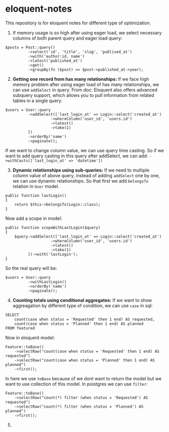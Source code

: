 # eloquent-notes
This repository is for eloquent notes for different type of optimization.

1. If memory usage is so high after using eager load, we select necessary columns of both parent query and eager load query:
```
$posts = Post::query()
          ->select('id', 'title', 'slug', 'publised_at')
          ->with('author:id, name')
          ->latest('published_at')
          ->get()
          ->groupBy(fn ($post) => $post->published_at->year);
```
2. **Getting one record from has many relationships:** If we face high memory problem after using eager load of has many relationships, we can use `addSelect` in query. From doc: Eloquent also offers advanced subquery support, which allows you to pull information from related tables in a single query.
```
$users = User::query
          ->addSelect(['last_login_at' => Login::select('created_at')
                    ->whereColumn('user_id', 'users.id')
                    ->latest()
                    ->take(1)
          ])
          ->orderBy('name')
          ->paginate();
```
If we want to change column value, we can use query time casting. So if we want to add query casting in this query after addSelect, we can add: `->withCasts(['last_login_at' => 'datetime'])`

3. **Dynamic relationships using sub-queries:** If we need to multiple column value of above query, instead of adding `addSelect` one by one, we can use dynamic relationships. So that first we add `belongsTo` relation in `User` model.
```
public function lastLogin()
{
    return $this->belongsTo(Login::class);
}
```
Now add a scope in model:
```
public function scopeWithLastLogin($query)
{
    $query->addSelect(['last_login_at' => Login::select('created_at')
                    ->whereColumn('user_id', 'users.id')
                    ->latest()
                    ->take(1)
          ])->with('lastLogin');
}
```
So the real query will be:
```
$users = User::query
          ->withLastLogin()
          ->orderBy('name')
          ->paginate();
```
4. **Counting totals using conditional aggregates:** If we want to show aggreagation by different type of condition, we can use `case` in sql:
```
SELECT 
    count(case when status = 'Requested' then 1 end) AS requested,
    count(case when status = 'Planned' then 1 end) AS planned
FROM featured
```
Now in eloquent model:
```
Feature::toBase()
    ->selectRaw("count(case when status = 'Requested' then 1 end) AS requested")
    ->selectRaw("count(case when status = 'Planned' then 1 end) AS planned")
    ->first();
```
In here we use `toBase` because of we dont want to return the model but we want to use collection of this model. In poistgres we can use `filter`:
```
Feature::toBase()
    ->selectRaw("count(*) filter (when status = 'Requested') AS requested")
    ->selectRaw("count(*) filter (when status = 'Planned') AS planned")
    ->first();
```
5. 
